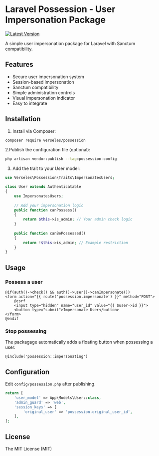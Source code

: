 # Laravel Possession - User Impersonation Package

[![Latest Version](https://img.shields.io/packagist/v/verseles/possession.svg?style=flat-square)](https://packagist.org/packages/verseles/possession)

A simple user impersonation package for Laravel with Sanctum compatibility.

## Features

- Secure user impersonation system
- Session-based impersonation
- Sanctum compatibility
- Simple administration controls
- Visual impersonation indicator
- Easy to integrate

## Installation

1. Install via Composer:
```bash
composer require verseles/possession
```

2.Publish the configuration file (optional):
```bash
php artisan vendor:publish --tag=possession-config
```

3. Add the trait to your User model:
```php
use Verseles\Possession\Traits\ImpersonatesUsers;

class User extends Authenticatable
{
    use ImpersonatesUsers;
    
    // Add your impersonation logic
    public function canPossess()
    {
        return $this->is_admin; // Your admin check logic
    }
    
    public function canBePossessed()
    {
        return !$this->is_admin; // Example restriction
    }
}
```

## Usage

### Possess a user

```blade
@if(auth()->check() && auth()->user()->canImpersonate())
<form action="{{ route('possession.impersonate') }}" method="POST">
    @csrf
    <input type="hidden" name="user_id" value="{{ $user->id }}">
    <button type="submit">Impersonate User</button>
</form>
@endif
```

### Stop possessing

The packagage automatically adds a floating button when possessing a user.
```blade
@include('possession::impersonating')
```

## Configuration

Edit `config/possession.php` after publishing.

```php
return [
    'user_model' => App\Models\User::class,
    'admin_guard' => 'web',
    'session_keys' => [
        'original_user' => 'possession.original_user_id',
    ],
];
```

## License

The MIT License (MIT)
